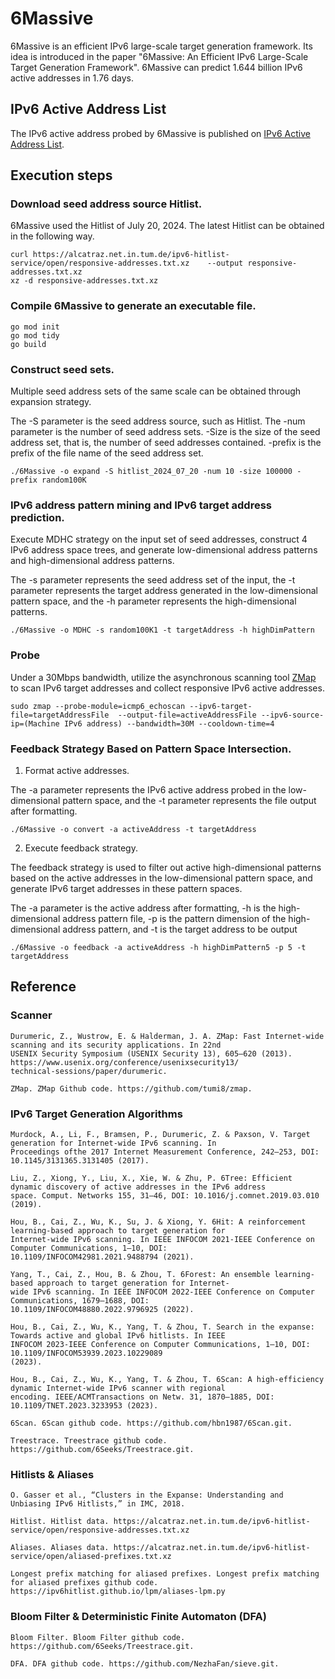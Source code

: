 # 6Massive
6Massive is an efficient IPv6 large-scale target generation framework. Its idea is introduced in the paper "6Massive: An Efficient IPv6 Large-Scale Target Generation Framework". 6Massive can predict 1.644 billion IPv6 active addresses in 1.76 days.

## IPv6 Active Address List
The IPv6 active address probed by 6Massive is published on [IPv6 Active Address List](https://github.com/KeenoHao/IPv6_Active_Address_List.git).



## Execution steps

### Download seed address source Hitlist.

6Massive used the Hitlist of July 20, 2024. The latest Hitlist can be obtained in the following way.

   ```
   curl https://alcatraz.net.in.tum.de/ipv6-hitlist-service/open/responsive-addresses.txt.xz    --output responsive-addresses.txt.xz 
   xz -d responsive-addresses.txt.xz
   ```

### Compile 6Massive to generate an executable file.


   ```
   go mod init
   go mod tidy
   go build
   ```



### Construct seed sets.

Multiple seed address sets of the same scale can be obtained through expansion strategy.

The -S parameter is the seed address source, such as Hitlist. The -num parameter is the number of seed address sets. -Size is the size of the seed address set, that is, the number of seed addresses contained. -prefix is the prefix of the file name of the seed address set.

   ```
   ./6Massive -o expand -S hitlist_2024_07_20 -num 10 -size 100000 -prefix random100K
   ```


### IPv6 address pattern mining and IPv6 target address prediction.

Execute MDHC strategy on the input set of seed addresses, construct 4 IPv6 address space trees, and generate low-dimensional address patterns and high-dimensional address patterns.

The -s parameter represents the seed address set of the input, the -t parameter represents the target address generated in the low-dimensional pattern space, and the -h parameter represents the high-dimensional patterns.   

   ```
   ./6Massive -o MDHC -s random100K1 -t targetAddress -h highDimPattern
   ```

### Probe

Under a 30Mbps bandwidth, utilize the asynchronous scanning tool [ZMap](https://github.com/tumi8/zmap) to scan IPv6 target addresses and collect responsive IPv6 active addresses.

   ```
   sudo zmap --probe-module=icmp6_echoscan --ipv6-target-file=targetAddressFile  --output-file=activeAddressFile --ipv6-source-ip=(Machine IPv6 address) --bandwidth=30M --cooldown-time=4
   ```

### Feedback Strategy Based on Pattern Space Intersection.

1. Format active addresses.

The -a parameter represents the IPv6 active address probed in the low-dimensional pattern space, and the -t parameter represents the file output after formatting.
 
   ```
   ./6Massive -o convert -a activeAddress -t targetAddress
   ```

2. Execute feedback strategy.

The feedback strategy is used to filter out active high-dimensional patterns based on the active addresses in the low-dimensional pattern space, and generate IPv6 target addresses in these pattern spaces.
    
The -a parameter is the active address after formatting, -h is the high-dimensional address pattern file, -p is the pattern dimension of the high-dimensional address pattern, and -t is the target address to be output

   ```
   ./6Massive -o feedback -a activeAddress -h highDimPattern5 -p 5 -t targetAddress
   ```




## Reference

### Scanner

```
Durumeric, Z., Wustrow, E. & Halderman, J. A. ZMap: Fast Internet-wide scanning and its security applications. In 22nd
USENIX Security Symposium (USENIX Security 13), 605–620 (2013). https://www.usenix.org/conference/usenixsecurity13/
technical-sessions/paper/durumeric.

ZMap. ZMap Github code. https://github.com/tumi8/zmap.
```

### IPv6 Target Generation Algorithms

```
Murdock, A., Li, F., Bramsen, P., Durumeric, Z. & Paxson, V. Target generation for Internet-wide IPv6 scanning. In
Proceedings ofthe 2017 Internet Measurement Conference, 242–253, DOI: 10.1145/3131365.3131405 (2017).

Liu, Z., Xiong, Y., Liu, X., Xie, W. & Zhu, P. 6Tree: Efficient dynamic discovery of active addresses in the IPv6 address
space. Comput. Networks 155, 31–46, DOI: 10.1016/j.comnet.2019.03.010 (2019).

Hou, B., Cai, Z., Wu, K., Su, J. & Xiong, Y. 6Hit: A reinforcement learning-based approach to target generation for
Internet-wide IPv6 scanning. In IEEE INFOCOM 2021-IEEE Conference on Computer Communications, 1–10, DOI:
10.1109/INFOCOM42981.2021.9488794 (2021).

Yang, T., Cai, Z., Hou, B. & Zhou, T. 6Forest: An ensemble learning-based approach to target generation for Internet-
wide IPv6 scanning. In IEEE INFOCOM 2022-IEEE Conference on Computer Communications, 1679–1688, DOI:
10.1109/INFOCOM48880.2022.9796925 (2022).

Hou, B., Cai, Z., Wu, K., Yang, T. & Zhou, T. Search in the expanse: Towards active and global IPv6 hitlists. In IEEE
INFOCOM 2023-IEEE Conference on Computer Communications, 1–10, DOI: 10.1109/INFOCOM53939.2023.10229089
(2023).

Hou, B., Cai, Z., Wu, K., Yang, T. & Zhou, T. 6Scan: A high-efficiency dynamic Internet-wide IPv6 scanner with regional
encoding. IEEE/ACMTransactions on Netw. 31, 1870–1885, DOI: 10.1109/TNET.2023.3233953 (2023).

6Scan. 6Scan github code. https://github.com/hbn1987/6Scan.git.

Treestrace. Treestrace github code. https://github.com/6Seeks/Treestrace.git.
```

### Hitlists & Aliases

```
O. Gasser et al., “Clusters in the Expanse: Understanding and Unbiasing IPv6 Hitlists,” in IMC, 2018.

Hitlist. Hitlist data. https://alcatraz.net.in.tum.de/ipv6-hitlist-service/open/responsive-addresses.txt.xz

Aliases. Aliases data. https://alcatraz.net.in.tum.de/ipv6-hitlist-service/open/aliased-prefixes.txt.xz

Longest prefix matching for aliased prefixes. Longest prefix matching for aliased prefixes github code. https://ipv6hitlist.github.io/lpm/aliases-lpm.py
```

### Bloom Filter  & Deterministic Finite Automaton (DFA)

```
Bloom Filter. Bloom Filter github code. https://github.com/6Seeks/Treestrace.git.

DFA. DFA github code. https://github.com/NezhaFan/sieve.git.
```
